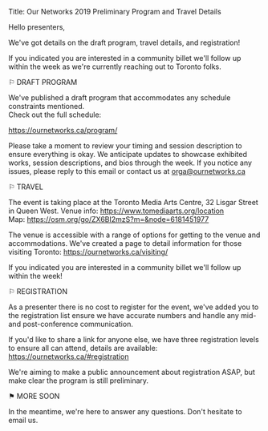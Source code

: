Title: Our Networks 2019 Preliminary Program and Travel Details

Hello presenters,

We've got details on the draft program, travel details, and registration!

If you indicated you are interested in a community billet we'll follow up within the week as we're currently reaching out to Toronto folks.

⚐ DRAFT PROGRAM

We've published a draft program that accommodates any schedule constraints mentioned.  
Check out the full schedule: 

https://ournetworks.ca/program/

Please take a moment to review your timing and session description to ensure everything is okay. We anticipate updates to showcase exhibited works, session descriptions, and bios through the week.
If you notice any issues, please reply to this email or contact us at orga@ournetworks.ca

⚐ TRAVEL 

The event is taking place at the Toronto Media Arts Centre, 32 Lisgar Street in Queen West. 
Venue info: https://www.tomediaarts.org/location  
Map: https://osm.org/go/ZX6BI2mzS?m=&node=6181451977

The venue is accessible with a range of options for getting to the venue and accommodations. We've created a page to detail information for those visiting Toronto: https://ournetworks.ca/visiting/

If you indicated you are interested in a community billet we'll follow up within the week!

⚐ REGISTRATION

As a presenter there is no cost to register for the event, we've added you to the registration list ensure we have accurate numbers and handle any mid- and post-conference communication.

If you'd like to share a link for anyone else, we have three registration levels to ensure all can attend, details are available: https://ournetworks.ca/#registration

We're aiming to make a public announcement about registration ASAP, but make clear the program is still preliminary.

⚑ MORE SOON

In the meantime, we're here to answer any questions. Don't hesitate to email us. 
